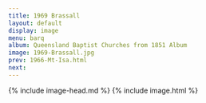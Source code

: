 ```yaml
---
title: 1969 Brassall
layout: default
display: image
menu: barq
album: Queensland Baptist Churches from 1851 Album
image: 1969-Brassall.jpg
prev: 1966-Mt-Isa.html
next: 
---
```

{% include image-head.md %}
{% include image.html %}
